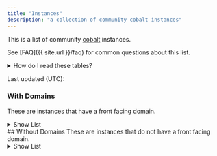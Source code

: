 ```yaml
---
title: "Instances"
description: "a collection of community cobalt instances"
---
```

This is a list of community [cobalt](https://github.com/wukko/cobalt) instances.

See [FAQ]({{ site.url }}/faq) for common questions about this list.

<details>
<summary>How do I read these tables?</summary>
<h4>Frontend & API</h4>
<p>See the <a href="{{ site.url }}/faq">FAQ</a>.</p>
<h4>Status</h4>
The status of an instance can be 3 values:
<ul>
<li><code>Online</code>: Frontend and API are both online.</li>
<li><code>Partial</code>: Frontend or API are offline/not online.</li>
<li><code>Offline</code>: Frontend and API are both offline.</li>
</ul>
<h4>Score</h4>
A score is the percentage of media that instance was able to download. The higher the score to 100, the more media that instance can download. Some services require certain cookies to be set, so not all instances can handle certain websites.

There can also be region blocking based on where the instance is.
</details>

Last updated (UTC): <time>

### With Domains
These are instances that have a front facing domain.
<details>
<summary>Show List</summary>
<main-table>
</details>
## Without Domains
These are instances that do not have a front facing domain.
<details>
<summary>Show List</summary>
<other-table>
</details>